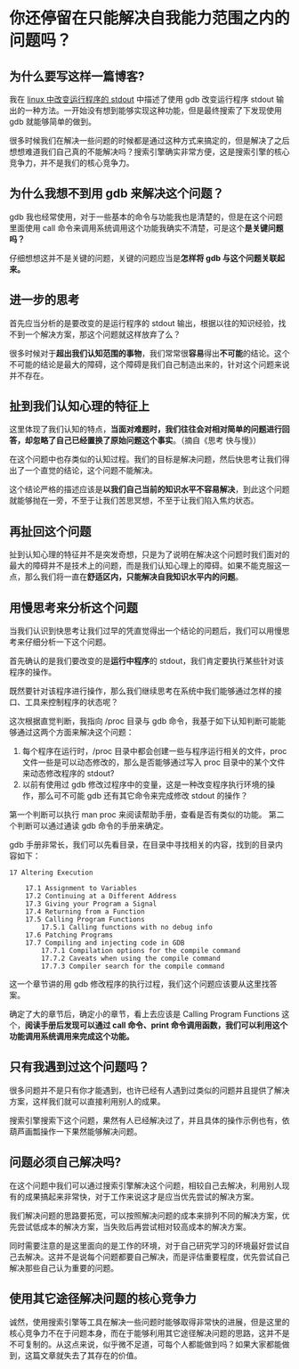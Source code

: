 # 你还停留在只能解决自我能力范围之内的问题吗？
## 为什么要写这样一篇博客?
我在 [linux 中改变运行程序的 stdout](https://blog.csdn.net/Longyu_wlz/article/details/108026535) 中描述了使用 gdb 改变运行程序 stdout 输出的一种方法。一开始没有想到能够实现这种功能，但是最终搜索了下发现使用 gdb 就能够简单的做到。

很多时候我们在解决一些问题的时候都是通过这种方式来搞定的，但是解决了之后想想难道我们自己真的不能解决吗？搜索引擎确实非常方便，这是搜索引擎的核心竞争力，并不是我们的核心竞争力。

## 为什么我想不到用 gdb 来解决这个问题？
gdb 我也经常使用，对于一些基本的命令与功能我也是清楚的，但是在这个问题里面使用 call 命令来调用系统调用这个功能我确实不清楚，可是这个**是关键问题吗？**

仔细想想这并不是关键的问题，关键的问题应当是**怎样将 gdb 与这个问题关联起来。**

## 进一步的思考
首先应当分析的是要改变的是运行程序的 stdout 输出，根据以往的知识经验，找不到一个解决方案，那这个问题就这样放弃了么？

很多时候对于**超出我们认知范围的事物**，我们常常很**容易**得出**不可能**的结论。这个不可能的结论是最大的障碍，这个障碍是我们自己制造出来的，针对这个问题来说并不存在。

## 扯到我们认知心理的特征上
这里体现了我们认知的特点，**当面对难题时，我们往往会对相对简单的问题进行回答，却忽略了自己已经置换了原始问题这个事实**。（摘自《思考 快与慢》）

在这个问题中也存类似的认知过程。我们的目标是解决问题，然后快思考让我们得出了一个直觉的结论，这个问题不能解决。

这个结论严格的描述应该是**以我们自己当前的知识水平不容易解决**，到此这个问题就能够抛在一旁，不至于让我们苦思冥想，不至于让我们陷入焦灼状态。

## 再扯回这个问题
扯到认知心理的特征并不是突发奇想，只是为了说明在解决这个问题时我们面对的最大的障碍并不是技术上的问题，而是我们认知心理上的障碍。如果不能克服这一点，那么我们将一直在**舒适区内，只能解决自我知识水平内的问题**。

## 用慢思考来分析这个问题
当我们认识到快思考让我们过早的凭直觉得出一个结论的问题后，我们可以用慢思考来仔细分析一下这个问题。

首先确认的是我们要改变的是**运行中程序**的 stdout，我们肯定要执行某些针对该程序的操作。

既然要针对该程序进行操作，那么我们继续思考在系统中我们能够通过怎样的接口、工具来控制程序的状态呢？

这次根据直觉判断，我指向 /proc 目录与 gdb 命令，我基于如下认知判断可能能够通过这两个方面来解决这个问题：

1. 每个程序在运行时，/proc 目录中都会创建一些与程序运行相关的文件，proc 文件一些是可以动态修改的，那么是否能够通过写入 proc 目录中的某个文件来动态修改程序的 stdout?
2. 以前有使用过 gdb 修改过程序中的变量，这是一种改变程序执行环境的操作，那么可不可能 gdb 还有其它命令来完成修改 stdout 的操作？

第一个判断可以执行 man proc 来阅读帮助手册，查看是否有类似的功能。
第二个判断可以通过通读 gdb 命令的手册来确定。

gdb 手册非常长，我们可以先看目录，在目录中寻找相关的内容，找到的目录内容如下：

```
17 Altering Execution

    17.1 Assignment to Variables
    17.2 Continuing at a Different Address
    17.3 Giving your Program a Signal
    17.4 Returning from a Function
    17.5 Calling Program Functions
        17.5.1 Calling functions with no debug info
    17.6 Patching Programs
    17.7 Compiling and injecting code in GDB
        17.7.1 Compilation options for the compile command
        17.7.2 Caveats when using the compile command
        17.7.3 Compiler search for the compile command
```
这一个章节讲的用 gdb 修改程序的执行过程，我们这个问题应该要从这里找答案。

确定了大的章节后，确定小的章节，看上去应该是  Calling Program Functions 这个，**阅读手册后发现可以通过 call 命令、print 命令调用函数，我们可以利用这个功能调用系统调用来完成这个功能。**

## 只有我遇到过这个问题吗？
很多问题并不是只有你才能遇到，也许已经有人遇到过类似的问题并且提供了解决方案，这样我们就可以直接利用别人的成果。

搜索引擎搜索下这个问题，果然有人已经解决过了，并且具体的操作示例也有，依葫芦画瓢操作一下果然能够解决问题。

## 问题必须自己解决吗?
在这个问题中我们可以通过搜索引擎解决这个问题，相较自己去解决，利用别人现有的成果搞起来非常快，对于工作来说这才是应当优先尝试的解决方案。

我们解决问题的思路要拓宽，可以按照解决问题的成本来排列不同的解决方案，优先尝试低成本的解决方案，当失败后再尝试相对较高成本的解决方案。

同时需要注意的是这里面向的是工作的环境，对于自己研究学习的环境最好尝试自己去解决。这并不是说每个问题都要自己解决，而是评估重要程度，优先尝试自己解决那些自己认为重要的问题。

## 使用其它途径解决问题的核心竞争力
诚然，使用搜索引擎等工具在解决一些问题时能够取得非常快的进展，但是这里的核心竞争力不在于问题本身，而在于能够利用其它途径解决问题的思路，这并不是不可复制的。从这点来说，似乎微不足道，可每个人都能做到吗？如果大家都能做到，这篇文章就失去了其存在的价值。












